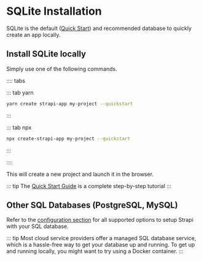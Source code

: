 # SQLite Installation

SQLite is the default ([Quick Start](/developer-docs/latest/getting-started/quick-start.md)) and recommended database to quickly create an app locally.

## Install SQLite locally

Simply use one of the following commands.

:::: tabs

::: tab yarn

```bash
yarn create strapi-app my-project --quickstart
```

:::

::: tab npx

```bash
npx create-strapi-app my-project --quickstart
```

:::

::::

This will create a new project and launch it in the browser.

::: tip
The [Quick Start Guide](/developer-docs/latest/getting-started/quick-start.md) is a complete step-by-step tutorial
:::

## Other SQL Databases (PostgreSQL, MySQL)

Refer to the [configuration section](../concepts/configurations.md#database) for all supported options to setup Strapi with your SQL database.

::: tip
Most cloud service providers offer a managed SQL database service, which is a hassle-free way to get your database up and running. To get up and running locally, you might want to try using a Docker container.
:::
